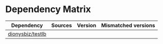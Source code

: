 # Dependency Matrix

Dependency | Sources | Version | Mismatched versions
---------- | ------- | ------- | -------------------
[dionysbiz/testlb](https://github.com/dionysbiz/testlb.git) |  | []() | 
